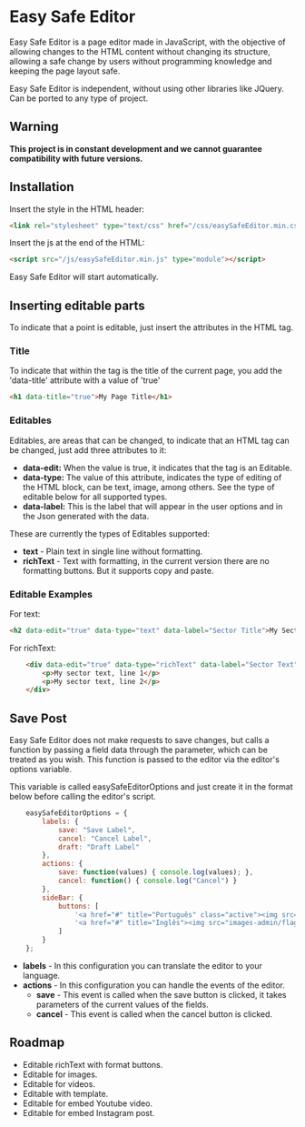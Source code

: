 # Easy Safe Editor

Easy Safe Editor is a page editor made in JavaScript, with the objective of allowing changes to the HTML content without changing its structure, allowing a safe change by users without programming knowledge and keeping the page layout safe.

Easy Safe Editor is independent, without using other libraries like JQuery. Can be ported to any type of project.

## Warning

**This project is in constant development and we cannot guarantee compatibility with future versions.**

## Installation

Insert the style in the HTML header:

```HTML
<link rel="stylesheet" type="text/css" href="/css/easySafeEditor.min.css">
```

Insert the js at the end of the HTML:

```HTML
<script src="/js/easySafeEditor.min.js" type="module"></script>
```

Easy Safe Editor will start automatically.

## Inserting editable parts

To indicate that a point is editable, just insert the attributes in the HTML tag.

### Title

To indicate that within the tag is the title of the current page, you add the 'data-title' attribute with a value of 'true'

```HTML
<h1 data-title="true">My Page Title</h1>
```

### Editables

Editables, are areas that can be changed, to indicate that an HTML tag can be changed, just add three attributes to it:

- **data-edit:** When the value is true, it indicates that the tag is an Editable.
- **data-type:** The value of this attribute, indicates the type of editing of the HTML block, can be text, image, among others. See the type of editable below for all supported types.
- **data-label:** This is the label that will appear in the user options and in the Json generated with the data.

These are currently the types of Editables supported:

- **text** - Plain text in single line without formatting.
- **richText** - Text with formatting, in the current version there are no formatting buttons. But it supports copy and paste.

### Editable Examples

For text:

```HTML
<h2 data-edit="true" data-type="text" data-label="Sector Title">My Sector Title</h2>
```

For richText:

```HTML
    <div data-edit="true" data-type="richText" data-label="Sector Text">
        <p>My sector text, line 1</p>
        <p>My sector text, line 2</p>
    </div>
```

## Save Post

Easy Safe Editor does not make requests to save changes, but calls a function by passing a field data through the parameter, which can be treated as you wish. This function is passed to the editor via the editor's options variable.

This variable is called easySafeEditorOptions and just create it in the format below before calling the editor's script.

```js
    easySafeEditorOptions = {
        labels: {
            save: "Save Label",
            cancel: "Cancel Label",
            draft: "Draft Label"
        },
        actions: {
            save: function(values) { console.log(values); },
            cancel: function() { console.log("Cancel") }
        },
        sideBar: {
            buttons: [
                '<a href="#" title="Português" class="active"><img src="images-admin/flag-brasil.svg" alt="Português"/></a>',
                '<a href="#" title="Inglês"><img src="images-admin/flag-eua.svg" alt="Inglês"/></a>'
            ]
        }
    };
```

* **labels** - In this configuration you can translate the editor to your language.
* **actions** - In this configuration you can handle the events of the editor.
    * **save** - This event is called when the save button is clicked, it takes parameters of the current values of the fields.
    * **cancel** - This event is called when the cancel button is clicked.

## Roadmap

- Editable richText with format buttons.
- Editable for images.
- Editable for videos.
- Editable with template.
- Editable for embed Youtube video.
- Editable for embed Instagram post.
